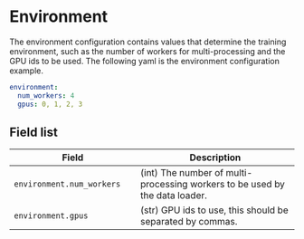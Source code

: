 # Environment

The environment configuration contains values that determine the training environment, such as the number of workers for multi-processing and the GPU ids to be used. The following yaml is the environment configuration example.

```yaml
environment: 
  num_workers: 4 
  gpus: 0, 1, 2, 3
```

## Field list

| Field <img width=200/> | Description |
|---|---|
| `environment.num_workers` | (int) The number of multi-processing workers to be used by the data loader. |
| `environment.gpus` | (str) GPU ids to use, this should be separated by commas. |